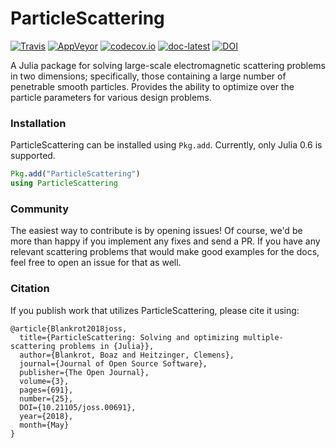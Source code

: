 # ParticleScattering

[![Travis](https://travis-ci.org/bblankrot/ParticleScattering.jl.svg?branch=master)](https://travis-ci.org/bblankrot/ParticleScattering.jl)
[![AppVeyor](https://ci.appveyor.com/api/projects/status/p0p636vtrx95ch8m/branch/master?svg=true)](https://ci.appveyor.com/project/bblankrot/particlescattering-jl/branch/master)
[![codecov.io](http://codecov.io/github/bblankrot/ParticleScattering.jl/coverage.svg?branch=master)](http://codecov.io/github/bblankrot/ParticleScattering.jl?branch=master)
[![doc-latest](https://img.shields.io/badge/docs-latest-blue.svg)](https://bblankrot.github.io/ParticleScattering.jl/latest)
[![DOI](http://joss.theoj.org/papers/10.21105/joss.00691/status.svg)](https://doi.org/10.21105/joss.00691)

A Julia package for solving large-scale electromagnetic
scattering problems in two dimensions; specifically,
those containing a large number of penetrable smooth
particles. Provides the ability to optimize over the
particle parameters for various design problems.

### Installation

ParticleScattering can be installed using `Pkg.add`. Currently, only Julia 0.6 is supported.

```julia
Pkg.add("ParticleScattering")
using ParticleScattering
```

### Community

The easiest way to contribute is by opening issues! Of course, we'd be more than happy if you implement any fixes and send a PR.
If you have any relevant scattering problems that would make good examples for the docs, feel free to open an issue for that as well.

### Citation

If you publish work that utilizes ParticleScattering, please cite it using:
```
@article{Blankrot2018joss,
  title={ParticleScattering: Solving and optimizing multiple-scattering problems in {Julia}},
  author={Blankrot, Boaz and Heitzinger, Clemens},
  journal={Journal of Open Source Software},
  publisher={The Open Journal},
  volume={3},
  pages={691},
  number={25},
  DOI={10.21105/joss.00691},
  year={2018},
  month={May}
}
```
